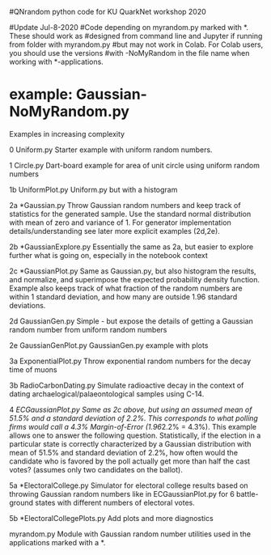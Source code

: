 #QNrandom
python code for KU QuarkNet workshop 2020

#Update Jul-8-2020
#Code depending on myrandom.py marked with *. These should work as 
#designed from command line and Jupyter if running from folder with myrandom.py 
#but may not work in Colab. For Colab users, you should use the versions 
#with -NoMyRandom in the file name when working with *-applications.
# example: Gaussian-NoMyRandom.py

Examples in increasing complexity

0  Uniform.py
   Starter example with uniform random numbers.

1  Circle.py
   Dart-board example for area of unit circle using uniform random numbers

1b UniformPlot.py
   Uniform.py but with a histogram

2a *Gaussian.py
   Throw Gaussian random numbers and keep track of statistics for the 
   generated sample. Use the standard normal distribution with mean 
   of zero and variance of 1. For generator implementation 
   details/understanding see later more explicit examples (2d,2e).

2b *GaussianExplore.py
   Essentially the same as 2a, but easier to explore further 
   what is going on, especially in the notebook context

2c *GaussianPlot.py
   Same as Gaussian.py, but also histogram the results, and 
   normalize, and superimpose the expected probability density function.
   Example also keeps track of what fraction of the random numbers 
   are within 1 standard deviation, and how many are outside 1.96 standard 
   deviations.

2d GaussianGen.py
   Simple - but expose the details of getting a Gaussian random number 
   from uniform random numbers

2e GaussianGenPlot.py
   GaussianGen.py example with plots

3a ExponentialPlot.py
   Throw exponential random numbers for the decay time of muons

3b RadioCarbonDating.py
   Simulate radioactive decay in the context of dating 
   archaelogical/palaeontological samples using C-14.

4  *ECGaussianPlot.py
   Same as 2c above, but using an assumed mean of 51.5% and 
   a standard deviation of 2.2%. This corresponds to what polling firms 
   would call a 4.3% Margin-of-Error (1.96*2.2% = 4.3%).
   This example allows one to answer the following question. 
   Statistically, if the election in a particular state is correctly 
   characterized by a Gaussian distribution with mean of 51.5% and 
   standard deviation of 2.2%, how often would the candidate who is 
   favored by the poll actually get more than half the cast votes?
   (assumes only two candidates on the ballot).

5a *ElectoralCollege.py
   Simulator for electoral college results based on throwing Gaussian 
   random numbers like in ECGaussianPlot.py for 6 battle-ground states 
   with different numbers of electoral votes.

5b *ElectoralCollegePlots.py
   Add plots and more diagnostics

   myrandom.py
   Module with Gaussian random number utilities used in the applications 
   marked with a *.
